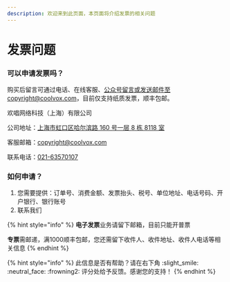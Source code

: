 ```yaml
---
description: 欢迎来到此页面，本页面将介绍发票的相关问题
---
```


# 发票问题

### 可以申请发票吗？

购买后留言可通过电话、在线客服、公众号留言或发送邮件至copyright@coolvox.com，目前仅支持纸质发票，顺丰包邮。

欢唱网络科技（上海）有限公司

公司地址：[上海市虹口区哈尔滨路 160 号一层 8 栋 8118 室](https://maps.apple.com/?q=%E7%9C%8B%E8%A7%81%E9%9F%B3%E4%B9%90\&sll=31.255578,121.490177)

客服邮箱：[copyright@coolvox.com](mailto:copyright@coolvox.com)

联系电话：[021-63570107](tel:+86-021-63570107)



### 如何申请？

1. 您需要提供：订单号、消费金额、发票抬头、税号、单位地址、电话号码、开户银行、银行账号
2. 联系我们

{% hint style="info" %}
**电子发票**业务请留下邮箱，目前只能开普票

**专票**需邮递，满1000顺丰包邮，您还需留下收件人、收件地址、收件人电话等相关信息
{% endhint %}



{% hint style="info" %}
此信息是否有帮助？请在右下角 :slight\_smile: :neutral\_face: :frowning2: 评分处给予反馈。感谢您的支持！
{% endhint %}
